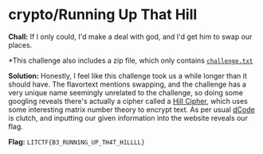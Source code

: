 # crypto/Running Up That Hill

**Chall:**
If I only could, I'd make a deal with god, and I'd get him to swap our places.

*This challenge also includes a zip file, which only contains [`challenge.txt`](https://drive.google.com/file/d/1xqQawB_pdjbodbIo4GGUjzrPxDnjv9V5/view?usp=sharing)

**Solution:**
Honestly, I feel like this challenge took us a while longer than it should have. The flavortext mentions swapping, and the challenge has a very unique name seemingly unrelated to the challenge, so doing some googling reveals there's actually a cipher called a [Hill Cipher](https://en.wikipedia.org/wiki/Hill_cipher#:~:text=In%20classical%20cryptography%2C%20the%20Hill,than%20three%20symbols%20at%20once.), which uses some interesting matrix number theory to encrypt text. As per usual [dCode](https://www.dcode.fr/hill-cipher) is clutch, and inputting our given information into the website reveals our flag.

**Flag:**
`LITCTF{B3_RUNN1NG_UP_TH4T_H1LLLL}`
